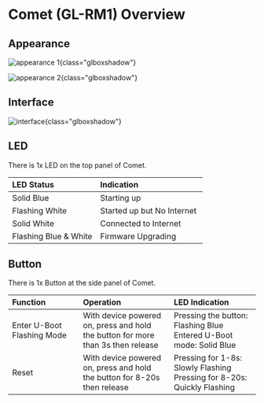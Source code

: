 # Comet (GL-RM1) Overview

## Appearance

![appearance 1](https://static.gl-inet.com/docs/kvm/user_guide/gl-rm1/appearance-1.jpg){class="glboxshadow"}

![appearance 2](https://static.gl-inet.com/docs/kvm/user_guide/gl-rm1/appearance-2.png){class="glboxshadow"}

## Interface

![interface](https://static.gl-inet.com/docs/kvm/user_guide/gl-rm1/interface.png){class="glboxshadow"}

## LED

There is 1x LED on the top panel of Comet.

| LED Status               | Indication                        |
| :----------------------- | :-------------------------------- |
| Solid Blue               | Starting up                       |
| Flashing White           | Started up but No Internet        |
| Solid White              | Connected to Internet             |
| Flashing Blue & White    | Firmware Upgrading                |

## Button

There is 1x Button at the side panel of Comet.

| Function                   | Operation                                | LED Indication                        |
| :------------------------- | :--------------------------------------- | :------------------------------------ |
| Enter U-Boot Flashing Mode | With device powered on, press and hold <br>the button for more than 3s then release | Pressing the button: Flashing Blue <br>Entered U-Boot mode: Solid Blue      |
| Reset                      | With device powered on, press and hold <br>the button for 8-20s then release        | Pressing for 1-8s: Slowly Flashing <br>Pressing for 8-20s: Quickly Flashing |